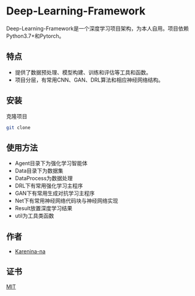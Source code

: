 # Deep-Learning-Framework
Deep-Learning-Framework是一个深度学习项目架构，为本人自用。项目依赖Python3.7+和Pytorch。
## 特点

- 提供了数据预处理、模型构建、训练和评估等工具和函数。
- 项目分层，有常用CNN、GAN、DRL算法和相应神经网络结构。


## 安装

克隆项目

```bash
git clone
```

## 使用方法

- Agent目录下为强化学习智能体
- Data目录下为数据集
- DataProcess为数据处理
- DRL下有常用强化学习主程序
- GAN下有常用生成对抗学习主程序
- Net下有常用神经网络代码块与神经网络实现
- Result放置深度学习结果
- util为工具类函数


## 作者

- [Karenina-na](https://github.com/Karenina-na)


## 证书

[MIT](https://choosealicense.com/licenses/mit/)